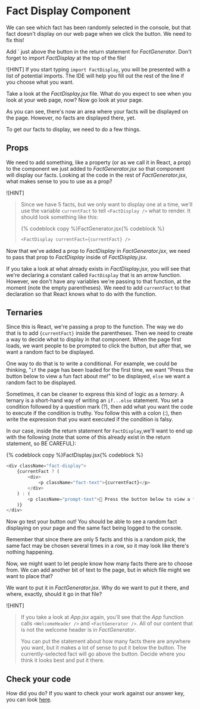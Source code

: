 # Fact Display Component

We can see which fact has been randomly selected in the console, but that fact doesn't display on our web page when we click the button. We need to fix this!

Add `<FactDisplay /> just above the button in the return statement for _FactGenerator_. Don't forget to import _FactDisplay_ at the top of the file!

![HINT]
If you start typing `import FactDisplay`, you will be presented with a list of potential imports. The IDE will help you fill out the rest of the line if you choose what you want.

Take a look at the _FactDisplay.jsx_ file. What do you expect to see when you look at your web page, now? Now go look at your page.

As you can see, there's now an area where your facts will be displayed on the page. However, no facts are displayed there, yet.

To get our facts to display, we need to do a few things.

## Props

We need to add something, like a property (or as we call it in React, a prop) to the <FactDisplay /> component we just added to _FactGenerator.jsx_ so that component will display our facts. Looking at the code in the rest of _FactGenerator.jsx_, what makes sense to you to use as a prop?

![HINT]
> Since we have 5 facts, but we only want to display one at a time, we'll use the variable `currentFact` to tell `<FactDisplay />` what to render. It should look something like this:
>
> {% codeblock copy %}FactGenerator.jsx{% codeblock %}
> ```js
> <FactDisplay currentFact={currentFact} />
> ```

Now that we've added a prop to _FactDisplay_ in _FactGenerator.jsx_, we need to pass that prop to _FactDisplay_ inside of _FactDisplay.jsx_.

If you take a look at what already exists in _FactDisplay.jsx_, you will see that we're declaring a constant called `FactDisplay` that is an arrow function. However, we don't have any variables we're passing to that function, at the moment (note the empty parentheses). We need to add `currentFact` to that declaration so that React knows what to do with the function.

## Ternaries

Since this is React, we're passing a prop to the function. The way we do that is to add `{currentFact}` inside the parentheses. Then we need to create a way to decide what to display in that component. When the page first loads, we want people to be prompted to click the button, but after that, we want a random fact to be displayed.

One way to do that is to write a conditional. For example, we could be thinking, "`if` the page has been loaded for the first time, we want "Press the button below to view a fun fact about me!" to be displayed, `else` we want a random fact to be displayed.

Sometimes, it can be cleaner to express this kind of logic as a _ternary_. A ternary is a short-hand way of writing an `if...else` statement. You set a condition followed by a question mark (?), then add what you want the code to execute if the condition is truthy. You follow this with a colon (:), then write the expression that you want executed if the condition is falsy.

In our case, inside the return statement for `FactDisplay`,we'll want to end up with the following (note that some of this already exist in the return statement, so BE CAREFUL):

{% codeblock copy %}FactDisplay.jsx{% codeblock %}
```js
<div className="fact-display">
    {currentFact ? (
        <div>
            <p className="fact-text">{currentFact}</p>
        </div>
    ) : (
        <p className="prompt-text">🌟 Press the button below to view a fun fact about me! 🌟</p>
    )}
</div>
```

Now go test your button out! You should be able to see a random fact displaying on your page and the same fact being logged to the console.

Remember that since there are only 5 facts and this is a random pick, the same fact may be chosen several times in a row, so it may look like there's nothing happening.

Now, we might want to let people know how many facts there are to choose from. We can add another bit of text to the page, but in which file might we want to place that?

We want to put it in _FactGenerator.jsx_. Why do we want to put it there, and where, exactly, should it go in that file?

![HINT]
> If you take a look at _App.jsx_ again, you'll see that the _App_ function calls `<WelcomeHeader />` and `<FactGenerator />`. All of our content that is not the welcome header is in _FactGenerator_.
>
> You can put the statement about how many facts there are anywhere you want, but it makes a lot of sense to put it below the button. The currently-selected fact will go above the button. Decide where you think it looks best and put it there.

## Check your code

How did you do? If you want to check your work against our answer key, you can look [here](https://github.com/KansasCityWomeninTechnology/Coding-and-Cocktails-Intro-to-React-answer-key).